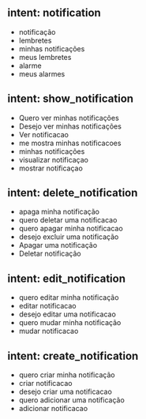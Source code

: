 ## intent: notification
- notificação
- lembretes
- minhas notificações
- meus lembretes
- alarme
- meus alarmes

## intent: show_notification
- Quero ver minhas notificações
- Desejo ver minhas notificações
- Ver notificacao
- me mostra minhas notificacoes
- minhas notificações
- visualizar notificaçao
- mostrar notificaçao

## intent: delete_notification
- apaga minha notificação
- quero deletar uma notificacao
- quero apagar minha notificacao
- desejo excluir uma notificação
- Apagar uma notificação
- Deletar notificação

## intent: edit_notification
- quero editar minha notificação
- editar notificacao
- desejo editar uma notificacao
- quero mudar minha notificação
- mudar notificacao

## intent: create_notification
- quero criar minha notificação
- criar notificacao
- desejo criar uma notificacao
- quero adicionar uma notificação
- adicionar notificacao